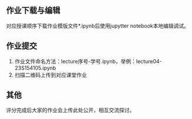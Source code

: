 
## 作业下载与编辑

对应授课顺序下载作业模版文件*.ipynb后使用jupytter notebook本地编辑调试。

## 作业提交  

1. 作业文件命名方法：lecture序号-学号.ipynb，举例：lecture04-23S154105.ipynb
2. 扫描二维码上传到对应课堂作业

## 其他

评分完成后大家的作业会上传此处公开，相互交流探讨。